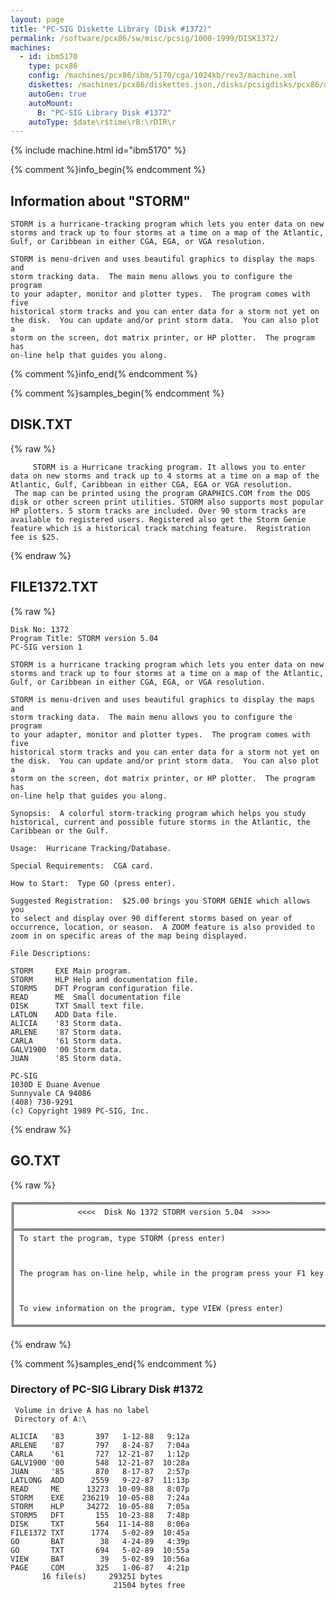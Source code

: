 ```yaml
---
layout: page
title: "PC-SIG Diskette Library (Disk #1372)"
permalink: /software/pcx86/sw/misc/pcsig/1000-1999/DISK1372/
machines:
  - id: ibm5170
    type: pcx86
    config: /machines/pcx86/ibm/5170/cga/1024kb/rev3/machine.xml
    diskettes: /machines/pcx86/diskettes.json,/disks/pcsigdisks/pcx86/diskettes.json
    autoGen: true
    autoMount:
      B: "PC-SIG Library Disk #1372"
    autoType: $date\r$time\rB:\rDIR\r
---
```


{% include machine.html id="ibm5170" %}

{% comment %}info_begin{% endcomment %}

## Information about "STORM"

    STORM is a hurricane-tracking program which lets you enter data on new
    storms and track up to four storms at a time on a map of the Atlantic,
    Gulf, or Caribbean in either CGA, EGA, or VGA resolution.
    
    STORM is menu-driven and uses beautiful graphics to display the maps and
    storm tracking data.  The main menu allows you to configure the program
    to your adapter, monitor and plotter types.  The program comes with five
    historical storm tracks and you can enter data for a storm not yet on
    the disk.  You can update and/or print storm data.  You can also plot a
    storm on the screen, dot matrix printer, or HP plotter.  The program has
    on-line help that guides you along.
{% comment %}info_end{% endcomment %}

{% comment %}samples_begin{% endcomment %}

## DISK.TXT

{% raw %}
```
     STORM is a Hurricane tracking program. It allows you to enter
data on new storms and track up to 4 storms at a time on a map of the
Atlantic, Gulf, Caribbean in either CGA, EGA or VGA resolution.
 The map can be printed using the program GRAPHICS.COM from the DOS
disk or other screen print utilities. STORM also supports most popular
HP plotters. 5 storm tracks are included. Over 90 storm tracks are
available to registered users. Registered also get the Storm Genie
feature which is a historical track matching feature.  Registration
fee is $25.
```
{% endraw %}

## FILE1372.TXT

{% raw %}
```
Disk No: 1372
Program Title: STORM version 5.04
PC-SIG version 1

STORM is a hurricane tracking program which lets you enter data on new
storms and track up to four storms at a time on a map of the Atlantic,
Gulf, or Caribbean in either CGA, EGA, or VGA resolution.

STORM is menu-driven and uses beautiful graphics to display the maps and
storm tracking data.  The main menu allows you to configure the program
to your adapter, monitor and plotter types.  The program comes with five
historical storm tracks and you can enter data for a storm not yet on
the disk.  You can update and/or print storm data.  You can also plot a
storm on the screen, dot matrix printer, or HP plotter.  The program has
on-line help that guides you along.

Synopsis:  A colorful storm-tracking program which helps you study
historical, current and possible future storms in the Atlantic, the
Caribbean or the Gulf.

Usage:  Hurricane Tracking/Database.

Special Requirements:  CGA card.

How to Start:  Type GO (press enter).

Suggested Registration:  $25.00 brings you STORM GENIE which allows you
to select and display over 90 different storms based on year of
occurrence, location, or season.  A ZOOM feature is also provided to
zoom in on specific areas of the map being displayed.

File Descriptions:

STORM     EXE Main program.
STORM     HLP Help and documentation file.
STORM5    DFT Program configuration file.
READ      ME  Small documentation file
DISK      TXT Small text file.
LATLON    ADD Data file.
ALICIA    '83 Storm data.
ARLENE    '87 Storm data.
CARLA     '61 Storm data.
GALV1900  '00 Storm data.
JUAN      '85 Storm data.

PC-SIG
1030D E Duane Avenue
Sunnyvale CA 94086
(408) 730-9291
(c) Copyright 1989 PC-SIG, Inc.

```
{% endraw %}

## GO.TXT

{% raw %}
```
╔═════════════════════════════════════════════════════════════════════════╗
║              <<<<  Disk No 1372 STORM version 5.04  >>>>                ║
╠═════════════════════════════════════════════════════════════════════════╣
║ To start the program, type STORM (press enter)                          ║
║                                                                         ║
║ The program has on-line help, while in the program press your F1 key    ║
║                                                                         ║
║ To view information on the program, type VIEW (press enter)             ║
╚═════════════════════════════════════════════════════════════════════════╝
```
{% endraw %}

{% comment %}samples_end{% endcomment %}

### Directory of PC-SIG Library Disk #1372

     Volume in drive A has no label
     Directory of A:\

    ALICIA   '83       397   1-12-88   9:12a
    ARLENE   '87       797   8-24-87   7:04a
    CARLA    '61       727  12-21-87   1:12p
    GALV1900 '00       548  12-21-87  10:28a
    JUAN     '85       870   8-17-87   2:57p
    LATLONG  ADD      2559   9-22-87  11:13p
    READ     ME      13273  10-09-88   8:07p
    STORM    EXE    236219  10-05-88   7:24a
    STORM    HLP     34272  10-05-88   7:05a
    STORM5   DFT       155  10-23-88   7:48p
    DISK     TXT       564  11-14-88   8:06a
    FILE1372 TXT      1774   5-02-89  10:45a
    GO       BAT        38   4-24-89   4:39p
    GO       TXT       694   5-02-89  10:55a
    VIEW     BAT        39   5-02-89  10:56a
    PAGE     COM       325   1-06-87   4:21p
           16 file(s)     293251 bytes
                           21504 bytes free
